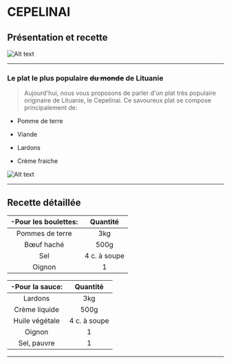 # **CEPELINAI**
## Présentation et recette

![Alt text](https://upload.wikimedia.org/wikipedia/commons/1/11/Flag_of_Lithuania.svg)
* * *
### Le plat le plus populaire ~~du monde~~ de Lituanie
> Aujourd'hui, nous vous proposons de parler d'un plat très populaire originaire de Lituanie, le Cepelinai. Ce savoureux plat se compose principalement de:
* Pomme de terre
+ Viande
- Lardons
* Crème fraiche

![Alt text](https://outdoorgearweb.com/wp-content/uploads/2022/05/Potato-cepelinai1-500x500.jpg?ezimgfmt=ng:webp/ngcb1)
* * *

## Recette détaillée

| **-Pour les boulettes:** | Quantité  | 
| :---: | :---: |
| Pommes de terre | 3kg |
| Bœuf haché| 500g |
| Sel | 4 c. à soupe |
| Oignon | 1 |

| **-Pour la sauce:** | Quantité  | 
| :---: | :---: |
| Lardons | 3kg |
| Crème liquide | 500g |
| Huile végétale | 4 c. à soupe |
| Oignon | 1 |
| Sel, pauvre | 1 |

* * * 

